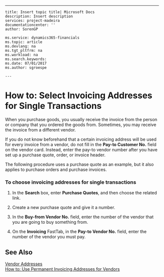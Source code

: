 ---
    title: Insert topic title| Microsoft Docs
    description: Insert description
    services: project-madeira
    documentationcenter: ''
    author: SorenGP

    ms.service: dynamics365-financials
    ms.topic: article
    ms.devlang: na
    ms.tgt_pltfrm: na
    ms.workload: na
    ms.search.keywords:
    ms.date: 07/01/2017
    ms.author: sgroespe

    ---
# How to: Select Invoicing Addresses for Single Transactions
When you purchase goods, you usually receive the invoice from the person or company that you ordered the goods from. Sometimes, you may receive the invoice from a different vendor.  
  
 If you do not know beforehand that a certain invoicing address will be used for every invoice from a vendor, do not fill in the **Pay-to Customer No.** field on the vendor card. Instead, enter the pay-to vendor number after you have set up a purchase quote, order, or invoice header.  
  
 The following procedure uses a purchase quote as an example, but it also applies to purchase orders and purchase invoices.  
  
### To choose invoicing addresses for single transactions  
  
1.  In the **Search** box, enter **Purchase Quotes**, and then choose the related link.  
  
2.  Create a new purchase quote and give it a number.  
  
3.  In the **Buy-from Vendor No.** field, enter the number of the vendor that you are going to buy something from.  
  
4.  On the **Invoicing** FastTab, in the **Pay-to Vendor No.** field, enter the number of the vendor you must pay.  
  
## See Also  
 [Vendor Addresses](../vendor-addresses.md)   
 [How to: Use Permanent Invoicing Addresses for Vendors](../how-to-use-permanent-invoicing-addresses-for-vendors.md)